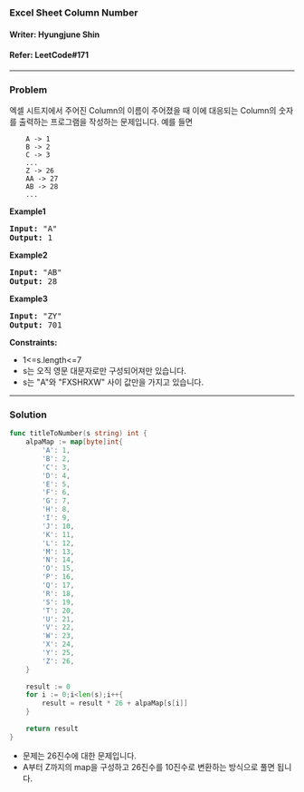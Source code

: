 ### Excel Sheet Column Number
#### Writer: Hyungjune Shin
#### Refer: LeetCode#171
* * *
### Problem
엑셀 시트지에서 주어진 Column의 이름이 주어졌을 때 이에 대응되는 Column의 숫자를 출력하는 프로그램을 작성하는 문제입니다. 
예를 들면

```
    A -> 1
    B -> 2
    C -> 3
    ...
    Z -> 26
    AA -> 27
    AB -> 28 
    ...
```

<b>Example1</b>
<pre>
<b>Input:</b> "A"
<b>Output:</b> 1
</pre>

<b>Example2</b>
<pre>
<b>Input:</b> "AB"
<b>Output:</b> 28
</pre>

<b>Example3</b>
<pre>
<b>Input:</b> "ZY"
<b>Output:</b> 701
</pre>

<b> Constraints: </b>
 - 1<=s.length<=7
 - s는 오직 영문 대문자로만 구성되어져만 있습니다.
 - s는 "A"와 "FXSHRXW" 사이 값만을 가지고 있습니다.
* * *
### Solution
```go
func titleToNumber(s string) int {
    alpaMap := map[byte]int{
        'A': 1,
        'B': 2,
        'C': 3,
        'D': 4,
        'E': 5,
        'F': 6,
        'G': 7,
        'H': 8,
        'I': 9,
        'J': 10,
        'K': 11,
        'L': 12,
        'M': 13,
        'N': 14,
        'O': 15,
        'P': 16,
        'Q': 17,
        'R': 18,
        'S': 19,
        'T': 20,
        'U': 21,
        'V': 22,
        'W': 23,
        'X': 24,
        'Y': 25,
        'Z': 26,
    }
    
    result := 0
    for i := 0;i<len(s);i++{
        result = result * 26 + alpaMap[s[i]]   
    }
    
    return result
}
```
- 문제는 26진수에 대한 문제입니다.
- A부터 Z까지의 map을 구성하고 26진수를 10진수로 변환하는 방식으로 풀면 됩니다.
